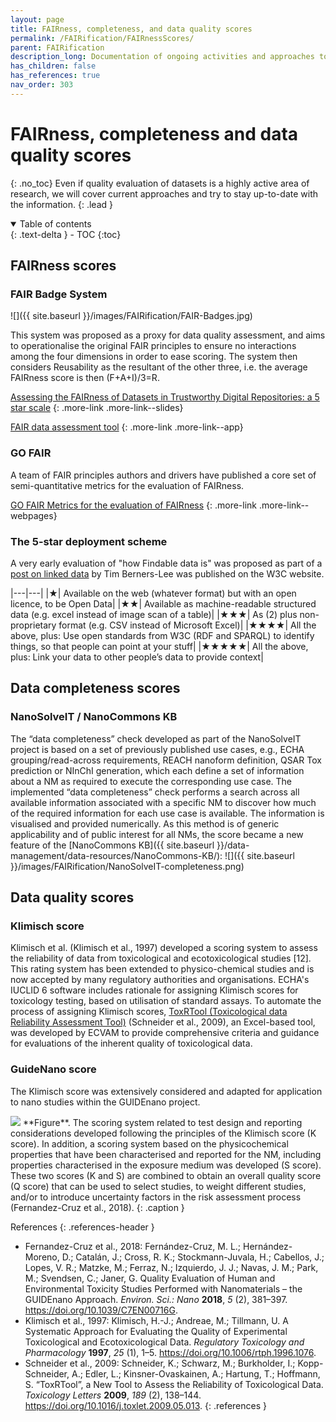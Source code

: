 ```yaml
---
layout: page
title: FAIRness, completeness, and data quality scores
permalink: /FAIRification/FAIRnessScores/
parent: FAIRification
description_long: Documentation of ongoing activities and approaches to evaluate the FAIRness and quality of datasets.
has_children: false
has_references: true
nav_order: 303
---
```


# FAIRness, completeness and data quality scores
{: .no_toc}
Even if quality evaluation of datasets is a highly active area of research, we will cover current approaches and try to stay up-to-date with the information.
{: .lead }

<details open markdown="block">
  <summary>
    Table of contents
  </summary>
  {: .text-delta }
- TOC
{:toc}
</details>

## FAIRness scores
### FAIR Badge System

![]({{ site.baseurl }}/images/FAIRification/FAIR-Badges.jpg)

This system was proposed as a proxy for data quality assessment, and aims to operationalise the original FAIR principles to ensure no interactions among the four dimensions in order to ease scoring. The system then considers Reusability as the resultant of the other three, i.e. the average FAIRness score is then (F+A+I)/3=R.

[Assessing the FAIRness of Datasets in Trustworthy Digital Repositories: a 5 star scale](https://indico.cern.ch/event/588219/contributions/2384979/attachments/1426152/2188462/Dillo_Doorn_-_Assessing_FAIRness_CERN_Geneva_13-03-2017-3.pdf)
{: .more-link .more-link--slides}

[FAIR data assessment tool](http://blog.ukdataservice.ac.uk/fair-data-assessment-tool/)
{: .more-link .more-link--app}

### GO FAIR
A team of FAIR principles authors and drivers have published a core set of semi-quantitative metrics for the evaluation of FAIRness.

[GO FAIR Metrics for the evaluation of FAIRness](https://www.go-fair.org/2017/12/11/metrics-evaluation-fairness/)
{: .more-link .more-link--webpages}

### The 5-star deployment scheme
A very early evaluation of "how Findable data is" was proposed as part of a [post on linked data](https://www.w3.org/DesignIssues/LinkedData.html) by Tim Berners-Lee was published on the W3C website.

|---|---|
|★| Available on the web (whatever format) but with an open licence, to be Open Data|
|★★| Available as machine-readable structured data (e.g. excel instead of image scan of a table)|
|★★★| As (2) plus non-proprietary format (e.g. CSV instead of Microsoft Excel)|
|★★★★| All the above, plus: Use open standards from W3C (RDF and SPARQL) to identify things, so that people can point at your stuff|
|★★★★★| All the above, plus: Link your data to other people’s data to provide context|

## Data completeness scores
### NanoSolveIT / NanoCommons KB
The “data completeness” check developed as part of the NanoSolveIT project is based on a set of previously published use cases, e.g., ECHA grouping/read-across requirements, REACH nanoform definition, QSAR Tox prediction or NInChI generation, which each define a set of information about a NM as required to execute the corresponding use case. The implemented “data completeness” check performs a search across all available information associated with a specific NM to discover how much of the required information for each use case is available. The information is visualised and provided numerically. As this method is of generic applicability and of public interest for all NMs, the score became a new feature of the [NanoCommons KB]({{ site.baseurl }}/data-management/data-resources/NanoCommons-KB/):
![]({{ site.baseurl }}/images/FAIRification/NanoSolveIT-completeness.png)

## Data quality scores
### Klimisch score
Klimisch et al. (Klimisch et al., 1997) developed a scoring system to assess the reliability of data from toxicological and ecotoxicological studies [12]. This rating system has been extended to physico-chemical studies and is now accepted by many regulatory authorities and organisations. ECHA's IUCLID 6 software includes rationale for assigning Klimisch scores for toxicology testing, based on utilisation of standard assays. To automate the process of assigning Klimisch scores, [ToxRTool (Toxicological data Reliability Assessment Tool)](https://publications.jrc.ec.europa.eu/repository/handle/JRC51252) (Schneider et al., 2009), an Excel-based tool, was developed by ECVAM to provide comprehensive criteria and guidance for evaluations of the inherent quality of toxicological data.

### GuideNano score
The Klimisch score was extensively considered and adapted for application to nano studies within the GUIDEnano project.

<img src="{{ site.baseurl }}/images/FAIRification/GuideNano-Scoring.png" />
**Figure**. The scoring system related to test design and reporting considerations developed following the principles of
the Klimisch score (K score). In addition, a scoring system based on the physicochemical properties that have been
characterised and reported for the NM, including properties characterised in the exposure medium was developed (S
score). These two scores (K and S) are combined to obtain an overall quality score (Q score) that can be used to select
studies, to weight different studies, and/or to introduce uncertainty factors in the risk assessment process (Fernandez-Cruz et al., 2018).
{: .caption }

References
{: .references-header }
- Fernandez-Cruz et al., 2018: Fernández-Cruz, M. L.; Hernández-Moreno, D.; Catalán, J.; Cross, R. K.; Stockmann-Juvala, H.; Cabellos, J.; Lopes, V. R.; Matzke, M.; Ferraz, N.; Izquierdo, J. J.; Navas, J. M.; Park, M.; Svendsen, C.; Janer, G. Quality Evaluation of Human and Environmental Toxicity Studies Performed with Nanomaterials – the GUIDEnano Approach. <i>Environ. Sci.: Nano</i> <b>2018</b>, <i>5</i> (2), 381–397. <a href="https://doi.org/10.1039/C7EN00716G">https://doi.org/10.1039/C7EN00716G</a>.
- Klimisch et al., 1997: Klimisch, H.-J.; Andreae, M.; Tillmann, U. A Systematic Approach for Evaluating the Quality of Experimental Toxicological and Ecotoxicological Data. <i>Regulatory Toxicology and Pharmacology</i> <b>1997</b>, <i>25</i> (1), 1–5. <a href="https://doi.org/10.1006/rtph.1996.1076">https://doi.org/10.1006/rtph.1996.1076</a>.
- Schneider et al., 2009: Schneider, K.; Schwarz, M.; Burkholder, I.; Kopp-Schneider, A.; Edler, L.; Kinsner-Ovaskainen, A.; Hartung, T.; Hoffmann, S. “ToxRTool”, a New Tool to Assess the Reliability of Toxicological Data. <i>Toxicology Letters</i> <b>2009</b>, <i>189</i> (2), 138–144. <a href="https://doi.org/10.1016/j.toxlet.2009.05.013">https://doi.org/10.1016/j.toxlet.2009.05.013</a>.
{: .references }
